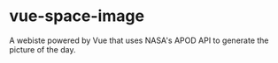 # vue-space-image

A webiste powered by Vue that uses NASA's APOD API to generate the picture of the day.
